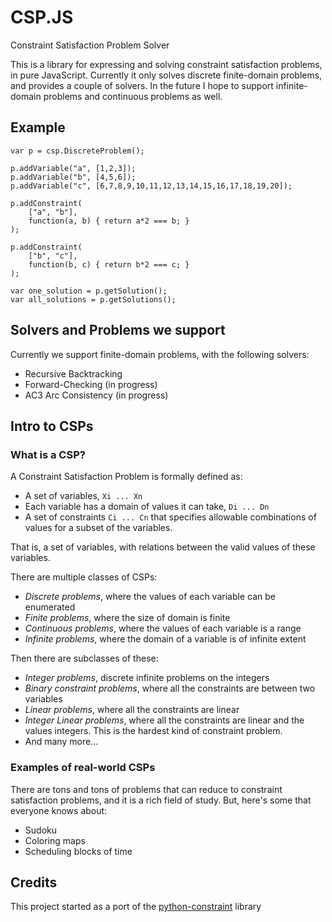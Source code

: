 # CSP.JS

Constraint Satisfaction Problem Solver

This is a library for expressing and solving constraint satisfaction problems, in pure JavaScript. Currently it only solves discrete finite-domain problems, and provides a couple of solvers. In the future I hope to support infinite-domain problems and continuous problems as well.

## Example

    var p = csp.DiscreteProblem();

    p.addVariable("a", [1,2,3]);
    p.addVariable("b", [4,5,6]);
    p.addVariable("c", [6,7,8,9,10,11,12,13,14,15,16,17,18,19,20]);

    p.addConstraint(
    	["a", "b"],
    	function(a, b) { return a*2 === b; }
    );

    p.addConstraint(
    	["b", "c"],
    	function(b, c) { return b*2 === c; }
    );

    var one_solution = p.getSolution();
    var all_solutions = p.getSolutions();

## Solvers and Problems we support

Currently we support finite-domain problems, with the following solvers:

- Recursive Backtracking
- Forward-Checking (in progress)
- AC3 Arc Consistency (in progress)

## Intro to CSPs

### What is a CSP?

A Constraint Satisfaction Problem is formally defined as:

- A set of variables, `Xi ... Xn`
- Each variable has a domain of values it can take, `Di ... Dn`
- A set of constraints `Ci ... Cn` that specifies allowable combinations of values for a subset of the variables.

That is, a set of variables, with relations between the valid values of these variables.

There are multiple classes of CSPs:

- _Discrete problems_, where the values of each variable can be enumerated
- _Finite problems_, where the size of domain is finite
- _Continuous problems_, where the values of each variable is a range
- _Infinite problems_, where the domain of a variable is of infinite extent

Then there are subclasses of these:

- _Integer problems_, discrete infinite problems on the integers
- _Binary constraint problems_, where all the constraints are between two variables
- _Linear problems_, where all the constraints are linear
- _Integer Linear problems_, where all the constraints are linear and the values integers. This is the hardest kind of constraint problem.
- And many more...

### Examples of real-world CSPs

There are tons and tons of problems that can reduce to constraint satisfaction problems, and it is a rich field of study. But, here's some that everyone knows about:

- Sudoku
- Coloring maps
- Scheduling blocks of time

## Credits

This project started as a port of the [python-constraint](http://labix.org/python-constraint) library
